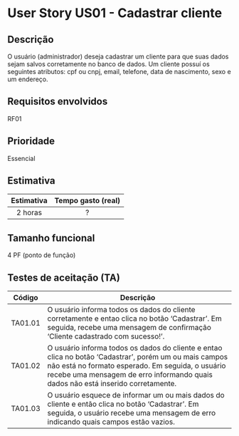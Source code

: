 # User Story US01 - Cadastrar cliente

## Descrição
O usuário (administrador) deseja cadastrar um cliente para que suas dados sejam salvos corretamente no banco de dados. Um cliente possuí os seguintes atributos:  cpf ou cnpj, email, telefone, data de nascimento, sexo e um endereço. 

## Requisitos envolvidos
RF01

## Prioridade
Essencial

## Estimativa

Estimativa | Tempo gasto (real) |
:---------:  | :---------:      |
2 horas    |  ? 

## Tamanho funcional 

4 PF (ponto de função)

## Testes de aceitação (TA)

Código | Descrição |
--------- | --------- |
TA01.01 | O usuário informa todos os dados do cliente corretamente e entao clica no botão ‘Cadastrar’. Em seguida, recebe uma mensagem de confirmação ‘Cliente cadastrado com sucesso!’. 
TA01.02 | O usuário informa todos os dados do cliente e entao clica no botão ‘Cadastrar’, porém um ou mais campos não está no formato esperado. Em seguida, o usuário recebe uma mensagem de erro informando quais dados não está inserido corretamente.
TA01.03 | O usuário esquece de informar um ou mais dados do cliente e então clica no botão ‘Cadastrar’. Em seguida, o usuário recebe uma mensagem de erro indicando quais campos estão vazios.